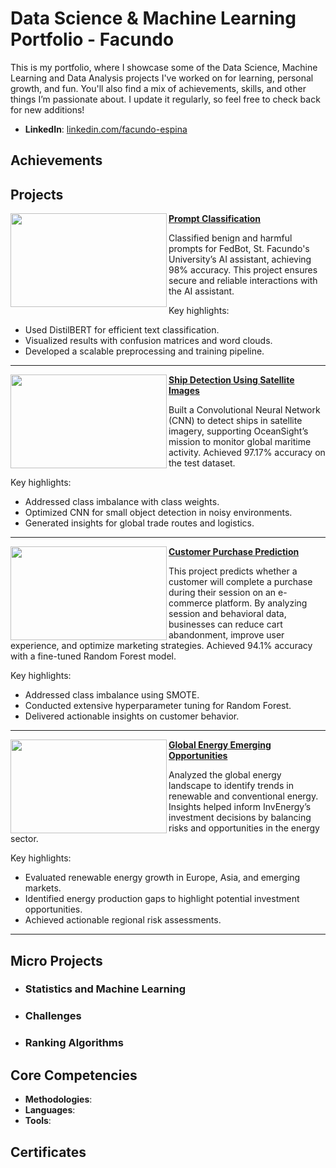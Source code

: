 # Data Science & Machine Learning Portfolio - Facundo
This is my portfolio, where I showcase some of the Data Science, Machine Learning and Data Analysis projects I've worked on for learning, personal growth, and fun. You'll also find a mix of achievements, skills, and other things I’m passionate about. I update it regularly, so feel free to check back for new additions!

- **LinkedIn**: [linkedin.com/facundo-espina](https://linkedin.com/in/facundo-espina)

## Achievements


## Projects


<img align="left" width="250" height="150" src="https://via.placeholder.com/250x150.png?text=Prompt+Classification"> **[Prompt Classification](#)**

Classified benign and harmful prompts for FedBot, St. Facundo's University’s AI assistant, achieving 98% accuracy. This project ensures secure and reliable interactions with the AI assistant.

Key highlights:
- Used DistilBERT for efficient text classification.
- Visualized results with confusion matrices and word clouds.
- Developed a scalable preprocessing and training pipeline.

---

<img align="left" width="250" height="150" src="https://via.placeholder.com/250x150.png?text=Ship+Detection"> **[Ship Detection Using Satellite Images](#)**

Built a Convolutional Neural Network (CNN) to detect ships in satellite imagery, supporting OceanSight’s mission to monitor global maritime activity. Achieved 97.17% accuracy on the test dataset.

Key highlights:
- Addressed class imbalance with class weights.
- Optimized CNN for small object detection in noisy environments.
- Generated insights for global trade routes and logistics.

---

<img align="left" width="250" height="150" src="https://via.placeholder.com/250x150.png?text=Customer+Purchase+Prediction"> **[Customer Purchase Prediction](#)**

This project predicts whether a customer will complete a purchase during their session on an e-commerce platform. By analyzing session and behavioral data, businesses can reduce cart abandonment, improve user experience, and optimize marketing strategies. Achieved 94.1% accuracy with a fine-tuned Random Forest model.

Key highlights:
- Addressed class imbalance using SMOTE.
- Conducted extensive hyperparameter tuning for Random Forest.
- Delivered actionable insights on customer behavior.

---

<img align="left" width="250" height="150" src="https://via.placeholder.com/250x150.png?text=Global+Energy+Opportunities"> **[Global Energy Emerging Opportunities](#)**

Analyzed the global energy landscape to identify trends in renewable and conventional energy. Insights helped inform InvEnergy’s investment decisions by balancing risks and opportunities in the energy sector.

Key highlights:
- Evaluated renewable energy growth in Europe, Asia, and emerging markets.
- Identified energy production gaps to highlight potential investment opportunities.
- Achieved actionable regional risk assessments.

---


## Micro Projects
- ### Statistics and Machine Learning
 
- ### Challenges
    
- ### Ranking Algorithms
 
## Core Competencies

- **Methodologies**:
- **Languages**: 
- **Tools**:

## Certificates
